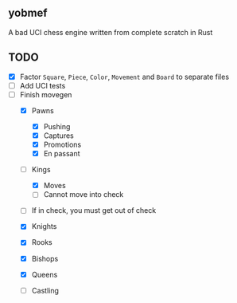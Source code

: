 ## yobmef

A bad UCI chess engine written from complete scratch in Rust

## TODO

- [x] Factor `Square`, `Piece`, `Color`, `Movement` and `Board` to separate files
- [ ] Add UCI tests
- [ ] Finish movegen
  - [x] Pawns
    - [x] Pushing
    - [x] Captures
    - [x] Promotions
    - [x] En passant
  - [ ] Kings
    - [x] Moves
    - [ ] Cannot move into check
  - [ ] If in check, you must get out of check
  - [x] Knights
  - [x] Rooks
  - [x] Bishops
  - [x] Queens
  - [ ] Castling

